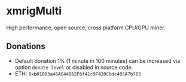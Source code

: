 # xmrigMulti

High performance, open source, cross platform CPU/GPU miner.

## Donations
* Default donation 1% (1 minute in 100 minutes) can be increased via option `donate-level` or disabled in source code.
* ETH: `0xb01083a46AC44862F6f41c9F420Cbdc405A7b765`